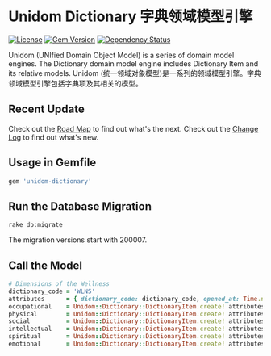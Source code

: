 # Unidom Dictionary 字典领域模型引擎

[![License](https://img.shields.io/badge/license-MIT-green.svg)](http://opensource.org/licenses/MIT)
[![Gem Version](https://badge.fury.io/rb/unidom-dictionary.svg)](https://badge.fury.io/rb/unidom-dictionary)
[![Dependency Status](https://gemnasium.com/badges/github.com/topbitdu/unidom-dictionary.svg)](https://gemnasium.com/github.com/topbitdu/unidom-dictionary)

Unidom (UNIfied Domain Object Model) is a series of domain model engines. The Dictionary domain model engine includes Dictionary Item and its relative models.
Unidom (统一领域对象模型)是一系列的领域模型引擎。字典领域模型引擎包括字典项及其相关的模型。



## Recent Update

Check out the [Road Map](ROADMAP.md) to find out what's the next.
Check out the [Change Log](CHANGELOG.md) to find out what's new.



## Usage in Gemfile

```ruby
gem 'unidom-dictionary'
```



## Run the Database Migration

```shell
rake db:migrate
```
The migration versions start with 200007.



## Call the Model

```ruby
# Dimensions of the Wellness
dictionary_code = 'WLNS'
attributes      = { dictionary_code: dictionary_code, opened_at: Time.now }
occupational    = Unidom::Dictionary::DictionaryItem.create! attributes.merge({ value: 'Occupational' })
physical        = Unidom::Dictionary::DictionaryItem.create! attributes.merge({ value: 'Physical'     })
social          = Unidom::Dictionary::DictionaryItem.create! attributes.merge({ value: 'Social'       })
intellectual    = Unidom::Dictionary::DictionaryItem.create! attributes.merge({ value: 'Intellectual' })
spiritual       = Unidom::Dictionary::DictionaryItem.create! attributes.merge({ value: 'Spiritual'    })
emotional       = Unidom::Dictionary::DictionaryItem.create! attributes.merge({ value: 'Emotional'    })
```
